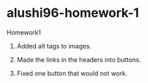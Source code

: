 # alushi96-homework-1
Homework1

1. Added alt tags to images.

2. Made the links in the headers into buttons.

3. Fixed one button that would not work.